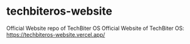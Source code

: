 # techbiteros-website
Official Website repo of TechBiter OS
Official Website of TechBiter OS: https://techbiteros-website.vercel.app/
